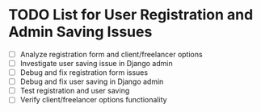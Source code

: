 # TODO List for User Registration and Admin Saving Issues

- [ ] Analyze registration form and client/freelancer options
- [ ] Investigate user saving issue in Django admin
- [ ] Debug and fix registration form issues
- [ ] Debug and fix user saving in Django admin
- [ ] Test registration and user saving
- [ ] Verify client/freelancer options functionality
